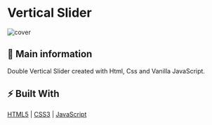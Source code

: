 # Vertical Slider

![cover](./assets/slider.gif)

## 🦉 Main information

Double Vertical Slider created with Html, Css and Vanilla JavaScript.

## ⚡ Built With
[HTML5](https://www.w3schools.com/html/) | [CSS3](https://www.w3schools.com/css/) | [JavaScript](https://www.w3schools.com/js/)